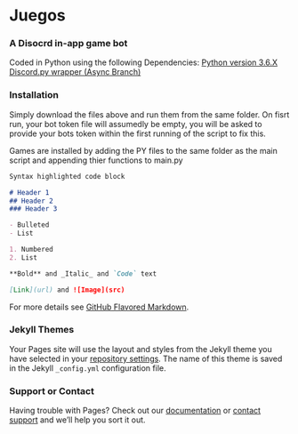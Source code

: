 # Juegos
### A Disocrd in-app game bot

Coded in Python using the following Dependencies:
[Python version 3.6.X](https://www.python.org/downloads/release/python-368/)
[Discord.py wrapper (Async Branch)](https://discordpy.readthedocs.io/en/async/api.html)


### Installation

Simply download the files above and run them from the same folder.
On fisrt run, your bot token file will assumedly be empty, you will be asked to provide your bots token within the first running of the script to fix this.

Games are installed by adding the PY files to the same folder as the main script and appending thier functions to main.py

```markdown
Syntax highlighted code block

# Header 1
## Header 2
### Header 3

- Bulleted
- List

1. Numbered
2. List

**Bold** and _Italic_ and `Code` text

[Link](url) and ![Image](src)
```

For more details see [GitHub Flavored Markdown](https://guides.github.com/features/mastering-markdown/).

### Jekyll Themes

Your Pages site will use the layout and styles from the Jekyll theme you have selected in your [repository settings](https://github.com/panley01/Juegos/settings). The name of this theme is saved in the Jekyll `_config.yml` configuration file.

### Support or Contact

Having trouble with Pages? Check out our [documentation](https://help.github.com/categories/github-pages-basics/) or [contact support](https://github.com/contact) and we’ll help you sort it out.
